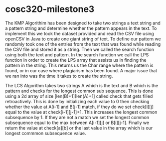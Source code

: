# cosc320-milestone3
The KMP Algorithim has been designed to take two strings a text string and a pattern string and determine whether the pattern appears in the text. To implement this we took the dataset provided and read the CSV file using openCSV in Java to create one giant string of text. To define our pattern we randomly took one of the entries from the text that was found while reading the CSV file and stored it as a string. Then we called the search function using both the text and pattern. In the search function we call the LPS function in order to create the LPS array that assists us in finding the pattern in the string. This returns us the Char range where the pattern is found, or in our case where plagiarism has been found. A major issue that we ran into was the time it takes to create the string. 

The LCS Algorithm takes two strings A which is the text and B which is the pattern and checks for the longest common sub sequence. This is done using a 2d array of size [len(B)+1][len(A)+1] called check that gets filled retroactively. This is done by initializing each value to 0 then checking whether the value at A[i-1] and B[j-1] match, if they do we set check[i][j] equal to the value at check[i-1][j-1]+1. This increases the longest common subsequence by 1. If they are not a match we set the longest common subsequence eqaul to the max between A[i-1][j] or B[i][j-1]. Finally we return the value at check[a][b] or the last value in the array which is our longest commmon subsequence value.
